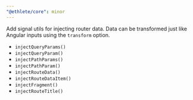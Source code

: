 ```yaml
---
"@ethlete/core": minor
---
```


Add signal utils for injecting router data. Data can be transformed just like Angular inputs using the `transform` option.
- `injectQueryParams()`
- `injectQueryParam()`
- `injectPathParams()`
- `injectPathParam()`
- `injectRouteData()` 
- `injectRouteDataItem()`
- `injectFragment()`
- `injectRouteTitle()`
